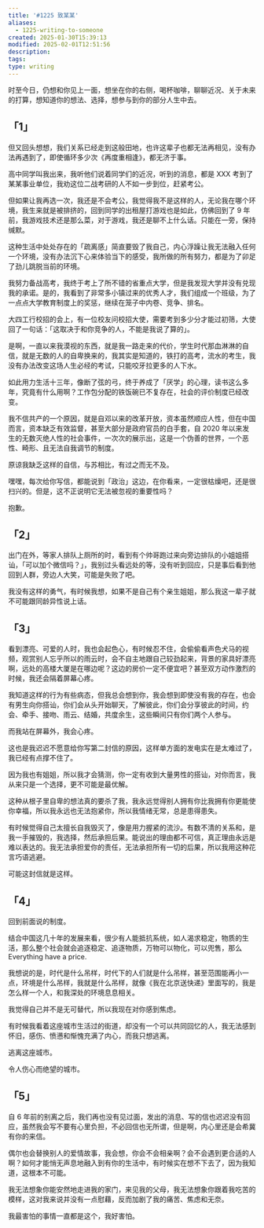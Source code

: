 ```yaml
---
title: '#1225 致某某'
aliases:
  - 1225-writing-to-someone
created: 2025-01-30T15:39:13
modified: 2025-02-01T12:51:56
description: 
tags: 
type: writing
---
```


时至今日，仍想和你见上一面，想坐在你的右侧，喝杯咖啡，聊聊近况、关于未来的打算，想知道你的想法、选择，想参与到你的部分人生中去。

## 「1」

但又回头想想，我们关系已经走到这般田地，也许这辈子也都无法再相见，没有办法再遇到了，即使循环多少次《再度重相逢》，都无济于事。

高中同学叫我出来，我听他们说着同学们的近况，听到的消息，都是 XXX 考到了某某事业单位，我劝这位二战考研的人不如一步到位，赶紧考公。

但如果让我再选一次，我还是不会考公，我觉得我不是这样的人，无论我在哪个环境，我生来就是被排挤的，回到同学的出租屋打游戏也是如此，仿佛回到了 9 年前，我游戏技术还是那么菜，对于游戏，我还是聊不上什么话。只能在一旁，保持缄默。

这种生活中处处存在的「疏离感」简直要毁了我自己，内心浮躁让我无法融入任何一个环境，没有办法沉下心来体验当下的感受，我所做的所有努力，都是为了卯足了劲儿跳脱当前的环境。

我努力备战高考，我终于考上了所不错的省重点大学，但是我发现大学并没有兑现我的承诺。是的，我看到了非常多小镇过来的优秀人才，我们组成一个班级，为了一点点大学教育制度上的奖惩，继续在笼子中内卷、竞争、排名。

大四工行校招的会上，有一位校友问校招大使，需要考到多少分才能过初筛，大使回了一句话：「这取决于和你竞争的人，不能是我说了算的」。

是啊，一直以来我漠视的东西，就是我一路走来的代价，学生时代那血淋淋的自信，就是无数的人的自卑换来的，我其实是知道的，铁打的高考，流水的考生，我没有办法改变这场人生必经的考试，只能咬牙拉更多的人下水。

如此用力生活十三年，像断了弦的弓，终于养成了「厌学」的心理，读书这么多年，究竟有什么用啊？工作包分配的铁饭碗已不复存在，社会的评价制度已经改变。

我不信共产的一个原因，就是自邓以来的改革开放，资本虽然顺应人性，但在中国而言，资本缺乏有效监督，甚至大部分是政府官员的白手套，自 2020 年以来发生的无数灭绝人性的社会事件，一次次的展示出，这是一个伪善的世界，一个恶性、畸形、且无法自我调节的制度。

原谅我缺乏这样的自信，与苏相比，有过之而无不及。

嘿嘿，每次给你写信，都能说到「政治」这边，在你看来，一定很枯燥吧，还是很扫兴的。但是，这不正说明它无法被忽视的重要性吗？

抱歉。

## 「2」

出门在外，等家人排队上厕所的时，看到有个帅哥跑过来向旁边排队的小姐姐搭讪，「可以加个微信吗？」，我别过头看远处的等，没有听到回应，只是事后看到他回到人群，旁边人大笑，可能是失败了吧。

我没有这样的勇气，有时候我想，如果不是自己有个亲生姐姐，那么我这一辈子就不可能跟同龄异性说上话。

## 「3」

看到漂亮、可爱的人时，我也会起色心，有时候忍不住，会偷偷看声色犬马的视频，观赏别人忘乎所以的雨云时，会不自主地跟自己较劲起来，背景的家具好漂亮啊，远处的高楼大厦是在哪边呢？这边的房价一定不便宜吧？甚至双方动作激烈的时候，我还会隔着屏幕心疼。

我知道这样的行为有些病态，但我总会想到你，我会想到即使没有我的存在，也会有男生向你搭讪，你们会从头开始聊天，了解彼此，你们会分享彼此的时间，约会、牵手、接吻、雨云、结婚，共度余生，这些瞬间只有你们两个人参与。

而我站在屏幕外，我会心疼。

这也是我迟迟不愿意给你写第二封信的原因，这样单方面的发电实在是太难过了，我已经有点撑不住了。

因为我也有姐姐，所以我才会猜测，你一定有收到大量男性的搭讪，对你而言，我从来只是一个选择，更不可能是最优解。

这种从根子里自卑的想法真的要杀了我，我永远觉得别人拥有你比我拥有你更能使你幸福，所以我永远也无法抱紧你，所以我情绪无常，总是患得患失。

有时候觉得自己太擅长自我毁灭了，像是用力握紧的流沙。有数不清的关系和，是我一手摧毁的，我选择，然后承担后果。能说出的理由都不可信，真正理由永远是难以表达的。我无法承担爱你的责任，无法承担所有一切的后果，所以我用这种花言巧语逃避。

可能这封信就是这样。

## 「4」

回到前面说的制度。

结合中国这几十年的发展来看，很少有人能抵抗系统，如人渴求稳定，物质的生活，那么整个社会就会追逐稳定、追逐物质，万物可以物化，可以兜售，那么 Everything have a price.

我想说的是，时代是什么吊样，时代下的人们就是什么吊样，甚至范围能再小一点，环境是什么吊样，我就是什么吊样，就像《我在北京送快递》里面写的，我是怎么样一个人，和我深处的环境息息相关。

我觉得自己并不是无可替代，所以我现在对你感到焦虑。

有时候我看着这座城市生活过的街道，却没有一个可以共同回忆的人，我无法感到怀旧，感伤、愤懑和惭愧充满了内心，而我只想逃离。

逃离这座城市。

令人伤心而绝望的城市。

## 「5」

自 6 年前的别离之后，我们再也没有见过面，发出的消息、写的信也迟迟没有回应，虽然我会写不要有心里负担，不必回信也无所谓，但是啊，内心里还是会希冀有你的来信。

偶尔也会替换别人的爱情故事，我会想，你会不会相亲啊？会不会遇到更合适的人啊？如何才能悄无声息地融入到有你的生活中，有时候实在想不下去了，因为我知道，这根本不可能。

我无法想象你能安然地走进我的家门，来见我的父母，我无法想象你跟着我吃苦的模样，这对我来说并没有一点慰藉，反而加剧了我的痛苦、焦虑和无奈。

我最害怕的事情一直都是这个，我好害怕。
